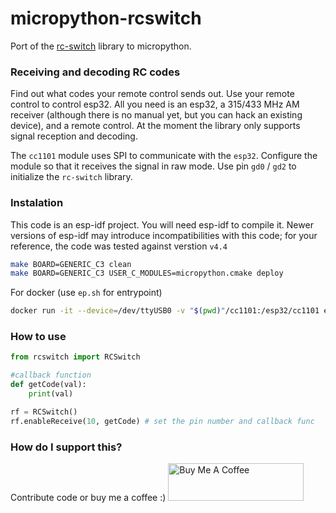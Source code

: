 # micropython-rcswitch

Port of the [rc-switch](https://github.com/sui77/rc-switch) library to micropython.

### Receiving and decoding RC codes
Find out what codes your remote control sends out. Use your remote control to control esp32.
All you need is an esp32, a 315/433 MHz AM receiver (although there is no manual yet, but you can hack an existing device), and a remote control.
At the moment the library only supports signal reception and decoding.

The `cc1101` module uses SPI to communicate with the `esp32`. Configure the module so that it receives the signal in raw mode. Use pin `gd0` / `gd2` to initialize the `rc-switch` library.

### Instalation
This code is an esp-idf project. You will need esp-idf to compile it. Newer versions of esp-idf may introduce incompatibilities with this code; for your reference, the code was tested against verstion `v4.4`

```sh
make BOARD=GENERIC_C3 clean
make BOARD=GENERIC_C3 USER_C_MODULES=micropython.cmake deploy
```

For docker (use `ep.sh` for entrypoint)
```sh
docker run -it --device=/dev/ttyUSB0 -v "$(pwd)"/cc1101:/esp32/cc1101 esp-idf:v4.4 /bin/bash -c "/esp32/cc1101/ep.sh"
```

### How to use

```python
from rcswitch import RCSwitch

#callback function
def getCode(val):
    print(val)

rf = RCSwitch()
rf.enableReceive(10, getCode) # set the pin number and callback func
```

### How do I support this?

Contribute code or buy me a coffee :)
<a href="https://www.buymeacoffee.com/klaxons" target="_blank"><img src="https://cdn.buymeacoffee.com/buttons/v2/default-yellow.png" alt="Buy Me A Coffee" style="height: 60px !important;width: 217px !important;" ></a>

